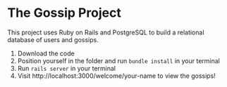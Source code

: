 # The Gossip Project

This project uses Ruby on Rails and PostgreSQL to build a relational database of users and gossips.

1. Download the code
2. Position yourself in the folder and run ```bundle install``` in your terminal
3. Run ```rails server``` in your terminal
4. Visit http://localhost:3000/welcome/your-name to view the gossips!
